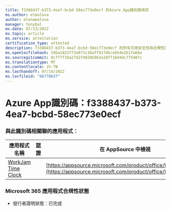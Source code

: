 ```yaml
---
title: f3388437-b373-4ea7-bcbd-58ec773e0ecf 的Azure App識別碼資訊
ms.author: elmalova
author: elenamalova
manager: tonybal
ms.date: 07/13/2022
ms.topic: article
ms.service: attestation
certification_type: attested
description: f3388437-b373-4ea7-bcbd-58ec773e0ecf 的所有可用安全性與合規性資訊。
ms.openlocfilehash: 54ba1822f73e871c36aff917dbceb54e2b1fa66e
ms.sourcegitcommit: 0c7f7f3da27d274928b863a18ff16d4dc775487c
ms.translationtype: MT
ms.contentlocale: zh-TW
ms.lasthandoff: 07/14/2022
ms.locfileid: "66778637"
---
```

# <a name="azure-app-id-f3388437-b373-4ea7-bcbd-58ec773e0ecf"></a>Azure App識別碼：f3388437-b373-4ea7-bcbd-58ec773e0ecf


### <a name="apps-associated-with-this-id"></a>與此識別碼相關聯的應用程式：
| **應用程式名稱** | **認證** | **在 AppSource 中檢視** |
|--------------|---------------|-----------------------|
| [WorkJam Time Clock](../forward/WA200003620.md) |  | [https://appsource.microsoft.com/product/office/WA200003620](https://appsource.microsoft.com/product/office/WA200003620) |

### <a name="microsoft-365-app-compliance-status"></a>Microsoft 365 應用程式合規性狀態
- 發行者證明狀態：已完成
